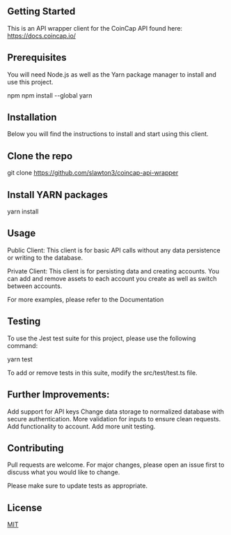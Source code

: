 ## Getting Started
This is an API wrapper client for the CoinCap API found here: https://docs.coincap.io/

## Prerequisites
You will need Node.js as well as the Yarn package manager to install and use this project.

npm
npm install --global yarn


## Installation
Below you will find the instructions to install and start using this client.

## Clone the repo
git clone https://github.com/slawton3/coincap-api-wrapper

## Install YARN packages
yarn install


## Usage

Public Client: This client is for basic API calls without any data persistence or writing to the database.

Private Client: This client is for persisting data and creating accounts. You can add and remove assets to
each account you create as well as switch between accounts. 

For more examples, please refer to the Documentation

## Testing

To use the Jest test suite for this project, please use the following command:

yarn test

To add or remove tests in this suite, modify the src/test/test.ts file.


## Further Improvements:

Add support for API keys
Change data storage to normalized database with secure authentication.
More validation for inputs to ensure clean requests.
Add functionality to account.
Add more unit testing.

## Contributing
Pull requests are welcome. For major changes, please open an issue first to discuss what you would like to change.

Please make sure to update tests as appropriate.

## License
[MIT](https://choosealicense.com/licenses/mit/)

